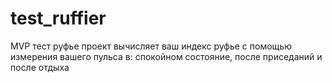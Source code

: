 # test_ruffier
MVP тест руфье
проект вычисляет ваш индекс руфье с помощью измерения вашего пульса в: спокойном состояние, после приседаний и после отдыха
